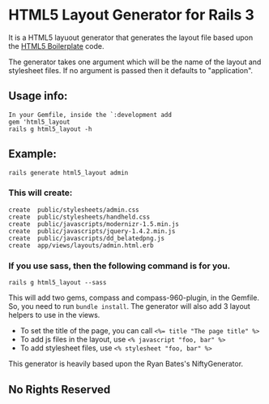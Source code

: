 # HTML5 Layout Generator for Rails 3

It is a HTML5 layuout generator that generates the layout file based upon the [HTML5 Boilerplate](http://github.com/paulirish/html5-boilerplate) code.

The generator takes one argument which will be the name of the layout and stylesheet files. If no argument is passed then it defaults to "application".

## Usage info:
    In your Gemfile, inside the `:development add
    gem 'html5_layout 
    rails g html5_layout -h
    
## Example:
    rails generate html5_layout admin

### This will create:
    create  public/stylesheets/admin.css
    create  public/stylesheets/handheld.css
    create  public/javascripts/modernizr-1.5.min.js
    create  public/javascripts/jquery-1.4.2.min.js
    create  public/javascripts/dd_belatedpng.js
    create  app/views/layouts/admin.html.erb
  
### If you use sass, then the following command is for you.
    rails g html5_layout --sass
    
  This will add two gems, compass and compass-960-plugin, in the Gemfile. So, you need to run `bundle install`.
  The generator will also add 3 layout helpers to use in the views.
  * To set the title of the page, you can call `<%= title "The page title" %>`
  * To add js files in the layout, use `<% javascript "foo, bar" %>`
  * To add stylesheet files, use `<% stylesheet "foo, bar" %>`

This generator is heavily based upon the Ryan Bates's NiftyGenerator.

## No Rights Reserved